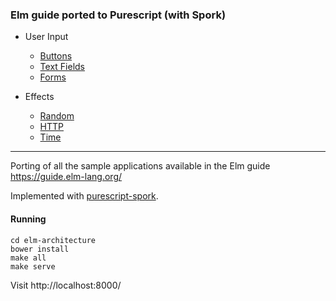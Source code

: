 ### **Elm guide ported to Purescript (with Spork)**


- User Input
  - [Buttons](src/Buttons/Buttons.purs)
  - [Text Fields](src/TextFields/TextFields.purs)
  - [Forms](src/Forms/Forms.purs)

- Effects
  - [Random](src/Random/Random.purs)
  - [HTTP](src/HTTP/HTTP.purs)
  - [Time](src/Time/Time.purs)

---

Porting of all the sample applications available in the Elm guide https://guide.elm-lang.org/

Implemented with [purescript-spork](https://github.com/natefaubion/purescript-spork).


#### Running

```
cd elm-architecture
bower install
make all
make serve
```

Visit http://localhost:8000/
